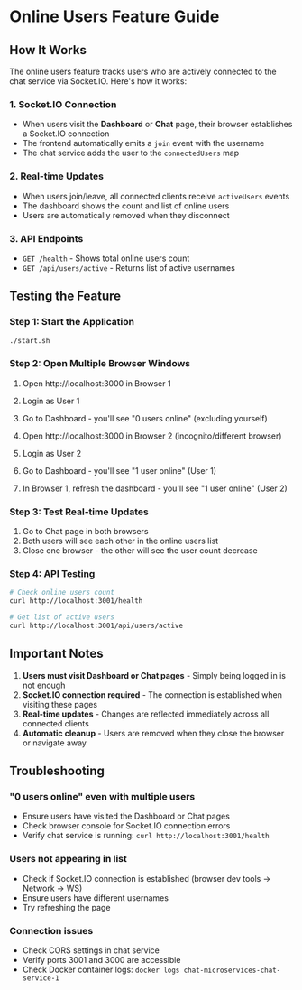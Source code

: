 # Online Users Feature Guide

## How It Works

The online users feature tracks users who are actively connected to the chat service via Socket.IO. Here's how it works:

### 1. Socket.IO Connection
- When users visit the **Dashboard** or **Chat** page, their browser establishes a Socket.IO connection
- The frontend automatically emits a `join` event with the username
- The chat service adds the user to the `connectedUsers` map

### 2. Real-time Updates
- When users join/leave, all connected clients receive `activeUsers` events
- The dashboard shows the count and list of online users
- Users are automatically removed when they disconnect

### 3. API Endpoints
- `GET /health` - Shows total online users count
- `GET /api/users/active` - Returns list of active usernames

## Testing the Feature

### Step 1: Start the Application
```bash
./start.sh
```

### Step 2: Open Multiple Browser Windows
1. Open http://localhost:3000 in Browser 1
2. Login as User 1
3. Go to Dashboard - you'll see "0 users online" (excluding yourself)

4. Open http://localhost:3000 in Browser 2 (incognito/different browser)
5. Login as User 2
6. Go to Dashboard - you'll see "1 user online" (User 1)

7. In Browser 1, refresh the dashboard - you'll see "1 user online" (User 2)

### Step 3: Test Real-time Updates
1. Go to Chat page in both browsers
2. Both users will see each other in the online users list
3. Close one browser - the other will see the user count decrease

### Step 4: API Testing
```bash
# Check online users count
curl http://localhost:3001/health

# Get list of active users
curl http://localhost:3001/api/users/active
```

## Important Notes

1. **Users must visit Dashboard or Chat pages** - Simply being logged in is not enough
2. **Socket.IO connection required** - The connection is established when visiting these pages
3. **Real-time updates** - Changes are reflected immediately across all connected clients
4. **Automatic cleanup** - Users are removed when they close the browser or navigate away

## Troubleshooting

### "0 users online" even with multiple users
- Ensure users have visited the Dashboard or Chat pages
- Check browser console for Socket.IO connection errors
- Verify chat service is running: `curl http://localhost:3001/health`

### Users not appearing in list
- Check if Socket.IO connection is established (browser dev tools → Network → WS)
- Ensure users have different usernames
- Try refreshing the page

### Connection issues
- Check CORS settings in chat service
- Verify ports 3001 and 3000 are accessible
- Check Docker container logs: `docker logs chat-microservices-chat-service-1`
